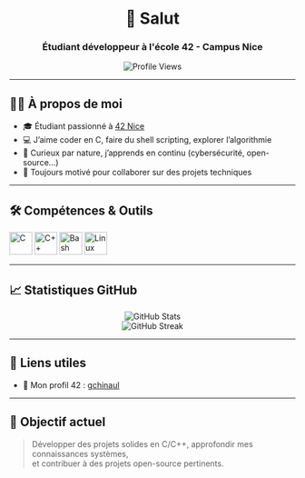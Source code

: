 <h1 align="center">👋 Salut</h1>
<h3 align="center">Étudiant développeur à l'école 42 - Campus Nice</h3>

<p align="center">
  <img src="https://komarev.com/ghpvc/?username=Gabriel42Nice&label=Profile%20views&color=0e75b6&style=flat" alt="Profile Views" />
</p>

---

## 🧑‍💻 À propos de moi

- 🎓 Étudiant passionné à [42 Nice](https://42.fr)
- 💻 J’aime coder en C, faire du shell scripting, explorer l’algorithmie
- 🧠 Curieux par nature, j’apprends en continu (cybersécurité, open-source…)
- 🤝 Toujours motivé pour collaborer sur des projets techniques

---

## 🛠️ Compétences & Outils

<p>
  <img src="https://cdn.jsdelivr.net/gh/devicons/devicon/icons/c/c-original.svg" alt="C" width="40" height="40"/>
  <img src="https://cdn.jsdelivr.net/gh/devicons/devicon/icons/cplusplus/cplusplus-original.svg" alt="C++" width="40" height="40"/>
  <img src="https://cdn.jsdelivr.net/gh/devicons/devicon/icons/bash/bash-original.svg" alt="Bash" width="40" height="40"/>
  <img src="https://cdn.jsdelivr.net/gh/devicons/devicon/icons/linux/linux-original.svg" alt="Linux" width="40" height="40"/>
</p>

---

## 📈 Statistiques GitHub

<p align="center">
  <img src="https://github-readme-stats.vercel.app/api?username=Gabriel42Nice&show_icons=true&theme=tokyonight" alt="GitHub Stats" />
  <br/>
  <img src="https://github-readme-streak-stats.herokuapp.com/?user=Gabriel42Nice&theme=tokyonight" alt="GitHub Streak" />
</p>

---

## 🔗 Liens utiles

- 📌 Mon profil 42 : [gchinaul](https://profile.intra.42.fr/users/gchinaul)

---

## 🎯 Objectif actuel

> Développer des projets solides en C/C++, approfondir mes connaissances systèmes,  
> et contribuer à des projets open-source pertinents.

